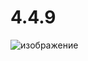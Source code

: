 # 4.4.9

![изображение](https://github.com/BeHappyQQ/4.4.9/assets/141284895/bd14fe0a-2b9c-48b6-a95e-8e0a4f469cc2)

